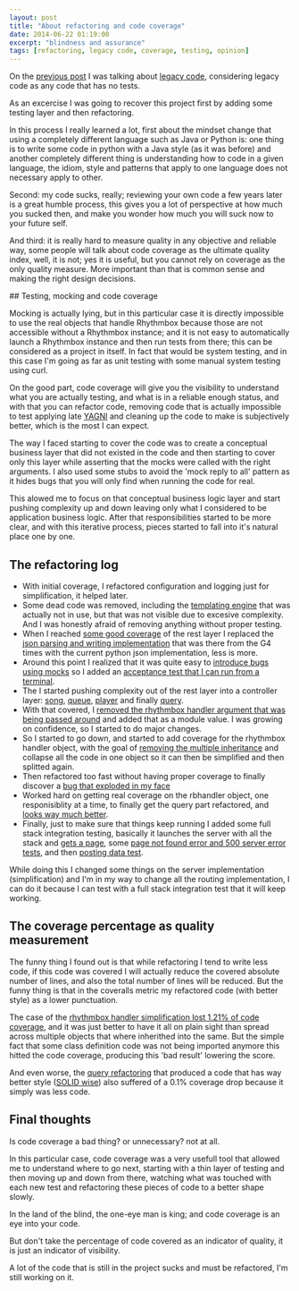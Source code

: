 ```yaml
---
layout: post
title: "About refactoring and code coverage"
date: 2014-06-22 01:19:00
excerpt: "blindness and assurance"
tags: [refactoring, legacy code, coverage, testing, opinion]
---
```


On the [previous post](http://pcarranza.github.io/2014/05/resuscitating-rhythmweb.html) I was talking about [legacy code](https://github.com/pcarranza/rhythmweb), considering legacy code as any code that has no tests. 

As an excercise I was going to recover this project first by adding some testing layer and then refactoring.

In this process I really learned a lot, first about the mindset change that using a completely different language such as Java or Python is: one thing is to write some code in python with a Java style (as it was before) and another completely different thing is understanding how to code in a given language, the idiom, style and patterns that apply to one language does not necessary apply to other.

Second: my code sucks, really; reviewing your own code a few years later is a great humble process, this gives you a lot of perspective at how much you sucked then, and make you wonder how much you will suck now to your future self.

And third: it is really hard to measure quality in any objective and reliable way, some people will talk about code coverage as the ultimate quality index, well, it is not; yes it is useful, but you cannot rely on coverage as the only quality measure. More important than that is common sense and making the right design decisions.

## Testing, mocking and code coverage

Mocking is actually lying, but in this particular case it is directly impossible to use the real objects that handle Rhythmbox because those are not accessible without a Rhythmbox instance; and it is not easy to automatically launch a Rhythmbox instance and then run tests from there; this can be considered as a project in itself. In fact that would be system testing, and in this case I'm going as far as unit testing with some manual system testing using curl.

On the good part, code coverage will give you the visibility to understand what you are actually testing, and what is in a reliable enough status, and with that you can refactor code, removing code that is actually impossible to test applying late [YAGNI](http://en.wikipedia.org/wiki/You_aren't_gonna_need_it) and cleaning up the code to make is subjectively better, which is the most I can expect.


The way I faced starting to cover the code was to create a conceptual business layer that did not existed in the code and then starting to cover only this layer while asserting that the mocks were called with the right arguments. I also used some stubs to avoid the 'mock reply to all' pattern as it hides bugs that you will only find when running the code for real.

This alowed me to focus on that conceptual business logic layer and start pushing complexity up and down leaving only what I considered to be application business logic. After that responsibilities started to be more clear, and with this iterative process, pieces started to fall into it's natural place one by one.

## The refactoring log

- With initial coverage, I refactored configuration and logging just for simplification, it helped later. 
- Some dead code was removed, including the [templating engine](https://github.com/pcarranza/rhythmweb/commit/8439ac0fb3b15b3810e9740697fdd959dd06afba) that was actually not in use, but that was not visible due to excesive complexity. And I was honestly afraid of removing anything without proper testing.
- When I reached [some good coverage](https://coveralls.io/builds/801583) of the rest layer I replaced the [json parsing and writing implementation](https://github.com/pcarranza/rhythmweb/commit/9c0e2f2406476df5632bfecff4e1aae4e156a4af) that was there from the G4 times with the current python json implementation, less is more.
- Around this point I realized that it was quite easy to [introduce bugs using mocks](https://github.com/pcarranza/rhythmweb/commit/62c2e1d022e727f6e77b2578ce15e0868d93a16f) so I added an [acceptance test that I can run from a terminal](https://github.com/pcarranza/rhythmweb/commit/2ab2e2bd19b840ae79149f9d35f18118ddb3bd13).
- The I started pushing complexity out of the rest layer into a controller layer: [song](https://github.com/pcarranza/rhythmweb/commit/c6b685b1c47a953a5d30d5d3f03ef317679e4f9e), [queue](https://github.com/pcarranza/rhythmweb/commit/06361f9a1f96270d595a48550c0eafb64ebfff51), [player](https://github.com/pcarranza/rhythmweb/commit/12858f5ce871e66c79bf628cc85e64880522276d) and finally [query](https://github.com/pcarranza/rhythmweb/commit/ec80ccc5d07b29998f4913fe710559481e6558e7).
- With that covered, I [removed the rhythmbox handler argument that was being passed around](https://github.com/pcarranza/rhythmweb/commit/6e06a554c620da357588788deb78dad7cfbf6788) and added that as a module value. I was growing on confidence, so I started to do major changes.
- So I started to go down, and started to add coverage for the rhythmbox handler object, with the goal of [removing the multiple inheritance](https://github.com/pcarranza/rhythmweb/commit/1b442a578841edb6a7f6a5355d116fc4ab5d1dda) and collapse all the code in one object so it can then be simplified and then splitted again.
- Then refactored too fast without having proper coverage to finally discover a [bug that exploded in my face](https://github.com/pcarranza/rhythmweb/commit/b8cfbcf5253ac5a8d18c179cd3ab6fa237aafe7c)
- Worked hard on getting real coverage on the rbhandler object, one responisiblity at a time, to finally get the query part refactored, and [looks way much better](https://github.com/pcarranza/rhythmweb/commit/9fc1116209b129542387b177f048e7ef99e08551).
- Finally, just to make sure that things keep running I added some full stack integration testing, basically it launches the server with all the stack and [gets a page](https://github.com/pcarranza/rhythmweb/commit/7cdc9e60e63ec7ad5df982ed60f3dcf034b8f1c5), some [page not found error and 500 server error tests](https://github.com/pcarranza/rhythmweb/commit/2929512aee8c1d65d0103c7dc64756c821a04323), and then [posting data test](https://github.com/pcarranza/rhythmweb/commit/b34b09bf9bcefb82421940316a157e8c8fc9eeec). 

While doing this I changed some things on the server implementation (simplification) and I'm in my way to change all the routing implementation, I can do it because I can test with a full stack integration test that it will keep working.

## The coverage percentage as quality measurement

The funny thing I found out is that while refactoring I tend to write less code, if this code was covered I will actually reduce the covered absolute number of lines, and also the total number of lines will be reduced. But the funny thing is that in the coveralls metric my refactored code (with better style) as a lower punctuation.

The case of the [rhythmbox handler simplification lost 1.21% of code coverage](https://coveralls.io/builds/870038), and it was just better to have it all on plain sight than spread across multiple objects that where inherithed into the same. But the simple fact that some class definition code was not being imported anymore this hitted the code coverage, producing this 'bad result' lowering the score.

And even worse, the [query refactoring](https://coveralls.io/builds/884174) that produced a code that has way better style ([SOLID wise](http://en.wikipedia.org/wiki/SOLID_\(object-oriented_design\))) also suffered of a 0.1% coverage drop because it simply was less code.

## Final thoughts

Is code coverage a bad thing? or unnecessary? not at all.

In this particular case, code coverage was a very usefull tool that allowed me to understand where to go next, starting with a thin layer of testing and then moving up and down from there, watching what was touched with each new test and refactoring these pieces of code to a better shape slowly.

In the land of the blind, the one-eye man is king; and code coverage is an eye into your code.

But don't take the percentage of code covered as an indicator of quality, it is just an indicator of visibility. 

A lot of the code that is still in the project sucks and must be refactored, I'm still working on it.
